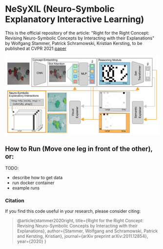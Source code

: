 # NeSyXIL (Neuro-Symbolic Explanatory Interactive Learning)

This is the official repository of the article: "Right for the Right Concept: Revising Neuro-Symbolic Concepts by 
Interacting with their Explanations" by Wolfgang Stammer, Patrick Schramowski, Kristian Kersting, to be published at 
CVPR 2021 [paper](https://arxiv.org/pdf/2011.12854.pdf)

![Concept Learner with NeSy XIL](./figures/main_method.png)

## How to Run (Move one leg in front of the other), or:

TODO: 
- describe how to get data
- run docker container
- example runs

### Citation
If you find this code useful in your research, please consider citing:

> @article{stammer2020right,
  title={Right for the Right Concept: Revising Neuro-Symbolic Concepts by Interacting with their Explanations},
  author={Stammer, Wolfgang and Schramowski, Patrick and Kersting, Kristian},
  journal={arXiv preprint arXiv:2011.12854},
  year={2020}
}